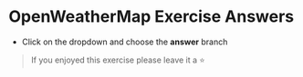# OpenWeatherMap Exercise Answers

- Click on the dropdown and choose the **answer** branch
> If you enjoyed this exercise please leave it a ⭐

